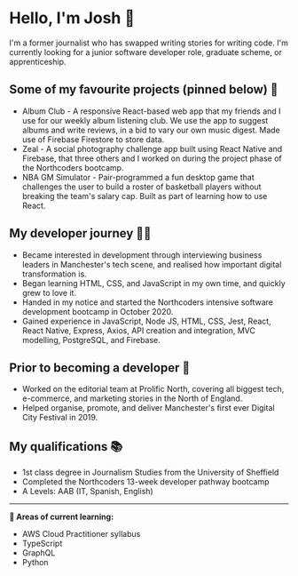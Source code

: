 # Hello, I'm Josh 👋 

I'm a former journalist who has swapped writing stories for writing code. I'm currently looking for a junior software developer role, graduate scheme, or apprenticeship. 

## Some of my favourite projects (pinned below) 🚀
+ Album Club - A responsive React-based web app that my friends and I use for our weekly album listening club. We use the app to suggest albums and write reviews, in a bid to vary our own music digest. Made use of Firebase Firestore to store data. 
+ Zeal - A social photography challenge app built using React Native and Firebase, that three others and I worked on during the project phase of the Northcoders bootcamp.
+ NBA GM Simulator - Pair-programmed a fun desktop game that challenges the user to build a roster of basketball players without breaking the team's salary cap. Built as part of learning how to use React. 

## My developer journey 👨‍💻
+ Became interested in development through interviewing business leaders in Manchester's tech scene, and realised how important digital transformation is.
+ Began learning HTML, CSS, and JavaScript in my own time, and quickly grew to love it.
+ Handed in my notice and started the Northcoders intensive software development bootcamp in October 2020. 
+ Gained experience in JavaScript, Node JS, HTML, CSS, Jest, React, React Native, Express, Axios, API creation and integration, MVC modelling, PostgreSQL, and Firebase.

## Prior to becoming a developer 📰
+ Worked on the editorial team at Prolific North, covering all biggest tech, e-commerce, and marketing stories in the North of England.
+ Helped organise, promote, and deliver Manchester's first ever Digital City Festival in 2019.

## My qualifications 📚
+ 1st class degree in Journalism Studies from the University of Sheffield
+ Completed the Northcoders 13-week developer pathway bootcamp
+ A Levels: AAB (IT, Spanish, English)

___

**🌱  Areas of current learning:**
+ AWS Cloud Practitioner syllabus
+ TypeScript
+ GraphQL
+ Python
